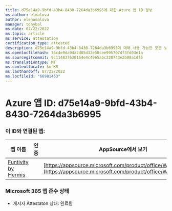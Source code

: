 ```yaml
---
title: d75e14a9-9bfd-43b4-8430-7264da3b6995에 대한 Azure 앱 ID 정보
ms.author: elmalova
author: elenamalova
manager: tonybal
ms.date: 07/22/2022
ms.topic: article
ms.service: attestation
certification_type: attested
description: d75e14a9-9bfd-43b4-8430-7264da3b6995에 대해 사용 가능한 모든 보안 및 규정 준수 정보입니다.
ms.openlocfilehash: 76c4e9da94a2d05d32e58cee9957074f3fd03e1a
ms.sourcegitcommit: 9c114837630164e4c4965abc220743e2b08a1df5
ms.translationtype: MT
ms.contentlocale: ko-KR
ms.lasthandoff: 07/22/2022
ms.locfileid: "66981453"
---
```

# <a name="azure-app-id-d75e14a9-9bfd-43b4-8430-7264da3b6995"></a>Azure 앱 ID: d75e14a9-9bfd-43b4-8430-7264da3b6995


### <a name="apps-associated-with-this-id"></a>이 ID와 연결된 앱:
| **앱 이름** | **인증** | **AppSource에서 보기** |
|--------------|---------------|-----------------------|
| [Funtivity by Hermis](../forward/WA200004244.md) |  | [https://appsource.microsoft.com/product/office/WA200004244](https://appsource.microsoft.com/product/office/WA200004244) |

### <a name="microsoft-365-app-compliance-status"></a>Microsoft 365 앱 준수 상태
- 게시자 Attestaton 상태: 완료됨
